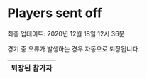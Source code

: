 # Players sent off
최종 업데이트: 2020년 12월 18일 12시 36분


경기 중 오류가 발생하는 경우 자동으로 퇴장됩니다.


| 퇴장된 참가자 |
|:---:|